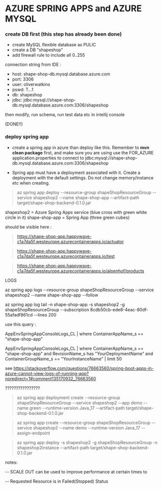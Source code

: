 

# AZURE SPRING APPS and AZURE MYSQL

### create DB first (this step has already been done)

- create MySQL flexible database as PULIC
- create a DB "shapeshop"
- add firewall rule to include all 0..255

connection string from IDE :

- host: shape-shop-db.mysql.database.azure.com
- port: 3306
- user: oliverwatkins
- pswd: T...1
- db: shapeshop
- jdbc: jdbc:mysql://shape-shop-db.mysql.database.azure.com:3306/shapeshop

then modify, run schema, run test data etc in intellij console




(DONE!!)

### deploy spring app

- create a spring app in azure than deploy like this. Remember to **mvn clean package** first, and make sure you are using use the FOR_AZURE 
application.properties to connect to jdbc:mysql://shape-shop-db.mysql.database.azure.com:3306/shapeshop

- Spring app must have a deployment associated with it.
Create a deployment with the default settings. Do not change memory/instance etc when creating.

> az spring app deploy --resource-group shapeShopResourceGroup --service shapeshop2 --name shape-shop-app --artifact-path target/shape-shop-backend-0.1.0.jar

shapeshop2 = Azure Spring Apps service (blue cross with green white circle in it)
shape-shop-app = Spring App (three green cubes)


should be visible here :

> https://shape-shop-app.happywave-c1a7da5f.westeurope.azurecontainerapps.io/actuator

> https://shape-shop-app.happywave-c1a7da5f.westeurope.azurecontainerapps.io/test

> https://shape-shop-app.happywave-c1a7da5f.westeurope.azurecontainerapps.io/alpenhof/products





LOGS

az spring app logs --resource-group shapeShopResourceGroup --service shapeshop2 --name shape-shop-app --follow

az spring app log tail -n shape-shop-app -s shapeshop2 -g shapeShopResourceGroup --subscription 8cdb50cb-ede8-4eac-80df-55afadf861cd --lines 200



use this query :

AppEnvSpringAppConsoleLogs_CL
| where ContainerAppName_s == "shape-shop-app"

AppEnvSpringAppConsoleLogs_CL
| where ContainerAppName_s == "shape-shop-app" and RevisionName_s has "YourDeploymentName" and ContainerGroupName_s == "YourInstanceName"
| limit 50


see
https://stackoverflow.com/questions/76663560/spring-boot-apps-in-azure-cannot-view-logs-of-running-app?noredirect=1#comment135170932_76663560

????????????????

> az spring app deployment create --resource-group shapeShopResourceGroup --service shapeshop2 --app demo --name green --runtime-version Java_17 --artifact-path target/shape-shop-backend-0.1.0.jar

> az spring app create --resource-group shapeShopResourceGroup --service shapeshop2 --name demo --runtime-version Java_17 --assign-endpoint

> az spring app deploy -s shapeshop2 -g shapeShopResourceGroup -n shapeshop2instance --artifact-path target/shape-shop-backend-0.1.0.jar

notes:

-- SCALE OUT can be used to improve performance at certain times to 

-- Requested Resource is in Failed(Stopped) Status